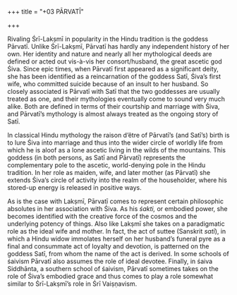 +++
title = "+03 PĀRVATĪ"

+++





Rivaling Śrī-Lakṣmī in popularity in the Hindu tradition is the goddess Pārvatī. Unlike Śrī-Lakṣmī, Pārvatī has hardly any independent history of her own. Her identity and nature and nearly all her mythological deeds are defined or acted out vis-à-vis her consort/husband, the great ascetic god Śiva. Since epic times, when Pārvatī first appeared as a significant deity, she has been identified as a reincarnation of the goddess Satī, Śiva’s first wife, who committed suicide because of an insult to her husband. So closely associated is Pārvatī with Satī that the two goddesses are usually treated as one, and their mythologies eventually come to sound very much alike. Both are defined in terms of their courtship and marriage with Śiva, and Pārvatī’s mythology is almost always treated as the ongoing story of Satī.

In classical Hindu mythology the raison d’être of Pārvatī’s \(and Satī’s\) birth is to lure Śiva into marriage and thus into the wider circle of worldly life from which he is aloof as a lone ascetic living in the wilds of the mountains. This goddess \(in both persons, as Satī and Pārvatī\) represents the complementary pole to the ascetic, world-denying pole in the Hindu tradition. In her role as maiden, wife, and later mother \(as Pārvatī\) she extends Śiva’s circle of activity into the realm of the householder, where his stored-up energy is released in positive ways.

As is the case with Lakṣmī, Pārvatī comes to represent certain philosophic absolutes in her association with Śiva. As his *śakti,* or embodied power, she becomes identified with the creative force of the cosmos and the underlying potency of things. Also like Lakṣmī she takes on a paradigmatic role as the ideal wife and mother. In fact, the act of suttee \(Sanskrit *satī*\), in which a Hindu widow immolates herself on her husband’s funeral pyre as a final and consummate act of loyalty and devotion, is patterned on the goddess Satī, from whom the name of the act is derived. In some schools of śaivism Pārvatī also assumes the role of ideal devotee. Finally, in śaiva Siddhānta, a southern school of śaivism, Pārvatī sometimes takes on the role of Śiva’s embodied grace and thus comes to play a role somewhat similar to Śrī-Lakṣmī’s role in Śrī Vaiṣṇavism.
